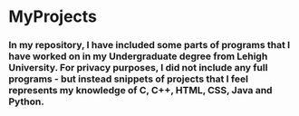 # MyProjects

### In my repository, I have included some parts of programs that I have worked on in my Undergraduate degree from Lehigh University. For privacy purposes, I did not include any full programs - but instead snippets of projects that I feel represents my knowledge of C, C++, HTML, CSS, Java and Python.
